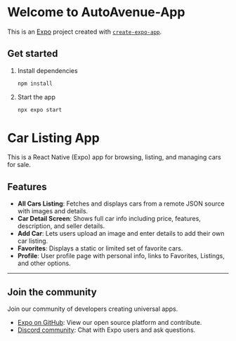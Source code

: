 # Welcome to AutoAvenue-App

This is an [Expo](https://expo.dev) project created with [`create-expo-app`](https://www.npmjs.com/package/create-expo-app).

## Get started

1. Install dependencies

   ```bash
   npm install
   ```

2. Start the app

   ```bash
   npx expo start
   ```

# Car Listing App

This is a React Native (Expo) app for browsing, listing, and managing cars for sale.

## Features

* **All Cars Listing**: Fetches and displays cars from a remote JSON source with images and details.
* **Car Detail Screen**: Shows full car info including price, features, description, and seller details.
* **Add Car**: Lets users upload an image and enter details to add their own car listing.
* **Favorites**: Displays a static or limited set of favorite cars.
* **Profile**: User profile page with personal info, links to Favorites, Listings, and other options.

---
## Join the community

Join our community of developers creating universal apps.

- [Expo on GitHub](https://github.com/expo/expo): View our open source platform and contribute.
- [Discord community](https://chat.expo.dev): Chat with Expo users and ask questions.

